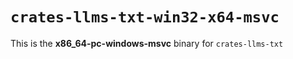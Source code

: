 # `crates-llms-txt-win32-x64-msvc`

This is the **x86_64-pc-windows-msvc** binary for `crates-llms-txt`
